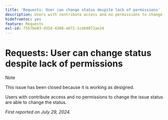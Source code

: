 ```yaml
---
title: 'Requests: User can change status despite lack of permissions'
description: Users with contribute access and no permissions to change the issue status are able to change the status.
hidefromtoc: yes
feature: Requests
exl-id: f557be03-d35d-4208-a672-1ceb9072ae24
---
```

# Requests: User can change status despite lack of permissions

>[!NOTE]
>
>This issue has been closed because it is working as designed.

Users with contribute access and no permissions to change the issue status are able to change the status.

_First reported on July 29, 2024._
